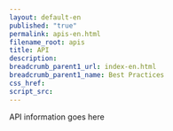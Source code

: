 ```yaml
---
layout: default-en
published: "true"
permalink: apis-en.html
filename_root: apis
title: API
description:
breadcrumb_parent1_url: index-en.html
breadcrumb_parent1_name: Best Practices
css_href:
script_src:
---
```


API information goes here
